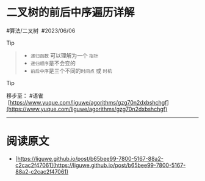 
# 二叉树的前后中序遍历详解

#算法/二叉树  #2023/06/06

> [!tip]

> - `递归函数` 可以理解为一个 `指针`
> - `递归顺序`是不会变的
> - `前后中序`是三个不同的`时间点` 或 `时机`


> [!tip]

移步至： #语雀  [https://www.yuque.com/liguwe/agorithms/gzg70n2dxbshchgf](https://www.yuque.com/liguwe/agorithms/gzg70n2dxbshchgf)


---


# 阅读原文

- [https://liguwe.github.io/post/b65bee99-7800-5167-88a2-c2cac2f47061](https://liguwe.github.io/post/b65bee99-7800-5167-88a2-c2cac2f47061)
